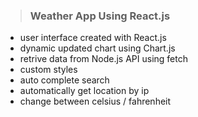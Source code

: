 > ### Weather App Using React.js #

- user interface created with React.js
- dynamic updated chart using Chart.js
- retrive data from Node.js API using fetch
- custom styles
- auto complete search
- automatically get location by ip
- change between celsius / fahrenheit
